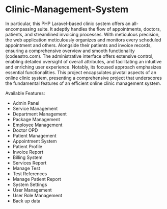 # Clinic-Management-System
In particular, this PHP Laravel-based clinic system offers an all-encompassing suite. It adeptly handles the flow of appointments, doctors, patients, and streamlined invoicing processes. With meticulous precision, the web application meticulously organizes and monitors every scheduled appointment and others. Alongside their patients and invoice records, ensuring a comprehensive overview and smooth functionality (codeastro.com). The administrative interface offers extensive control, enabling detailed oversight of overall attributes, and facilitating an intuitive and enriching user experience. Notably, its focused approach emphasizes essential functionalities. This project encapsulates pivotal aspects of an online clinic system, presenting a comprehensive project that underscores the fundamental features of an efficient online clinic management system.

Available Features:
- Admin Panel
- Service Management
- Department Management
- Package Management
- Employee Management
- Doctor OPD
- Patient Management
- Appointment System
- Patient Profile
- Invoice Report
- Billing System
- Services Report
- Manage Test
- Test References
- Manage Patient Report
- System Settings
- User Management
- User Role Management
- Back up data

